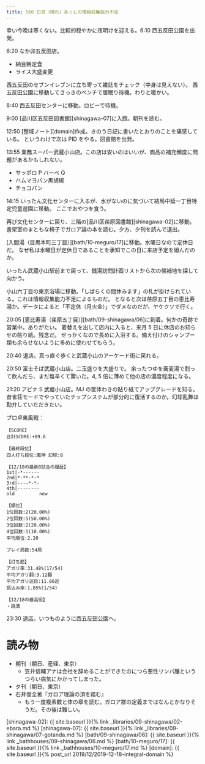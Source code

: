 ```yaml
---
title: 566 日目（晴れ）あっしの情報収集能力不足
---
```


幸い今晩は寒くない。比較的穏やかに夜明けを迎える。6:10 西五反田公園を出発。

6:20 なか卯五反田店。

* 納豆朝定食
* ライス大盛変更

西五反田のセブンイレブンに立ち寄って雑誌をチェック（中身は見えない）。
西五反田公園に移動してさっきのベンチで居眠り待機。わりと暖かい。

8:40 西五反田センターに移動。ロビーで待機。

9:00 [品川区五反田図書館][shinagawa-07]に入館。朝刊を読む。

12:50 [整域ノート][domain]作成。きのう日記に書いたとおりのことを痛感している。
というわけで次は PID をやる。図書館を出発。

13:55 業務スーパー武蔵小山店。この店は安いのはいいが、商品の補充頻度に問題があるかもしれない。

* サッポロ P バーベ Q
* ハムマヨパン黒胡椒
* チョコパン

14:15 いったん文化センターに入るが、水がないのに気づいて結局中延一丁目特定児童遊園に移動。
ここでおやつを食う。

再び文化センターに戻り、三階の[品川区荏原図書館][shinagawa-02]に移動。
書架室のまともな椅子でガロア論の本を読む。夕方、夕刊を読んで退出。

[入間湯（目黒本町三丁目）][bath/10-meguro/17]に移動。水曜日なので定休日だ。
なぜ私は水曜日が定休日であることを承知でこの日に来店予定を組んだのか。

いったん武蔵小山駅前まで戻って、銭湯訪問計画リストから次の候補地を探して向かう。

小山六丁目の東京浴場に移動。「しばらくの間休みます」の札が掛けられている。これは情報収集能力不足によるものだ。
となると次は荏原五丁目の恵比寿湯か。データによると「不定休（月火金）」でダメなのだが、ヤケクソで行く。

20:05 [恵比寿湯（荏原五丁目）][bath/09-shinagawa/06]に到着。何かの奇跡で営業中。ありがたい。
着替えを出して店内に入ると、来月 5 日に休店のお知らせの貼り紙。残念だ。
せっかくなので長めに入浴する。備え付けのシャンプー類も余らせないように多めに使わせてもらう。

20:40 退店。真っ直ぐ歩くと武蔵小山のアーケード街に戻れる。

20:50 富士そば武蔵小山店。二玉盛りを大盛りで。
余ったつゆを蕎麦湯で割って飲んだら、まだ塩辛くて驚いた。4, 5 倍に薄めて他の店の濃度程度になる。

21:20 アピナ S 武蔵小山店。MJ の筐体わきの貼り紙でアップグレードを知る。
昔雀荘モードでやっていたチップシステムが部分的に復活するのか。幻球乱舞は勘弁していただきたい。

プロ卓東風戦：

```text
【SCORE】
合計SCORE:+89.8

【最終段位】
四人打ち段位:魔神 幻球:8

【12/18の最新8試合の履歴】
1st|-*------
2nd|*-**-*-*
3rd|----*-*-
4th|--------
old         new

【順位】
1位回数:2(20.00%)
2位回数:5(50.00%)
3位回数:2(20.00%)
4位回数:1(10.00%)
平均順位:2.20

プレイ局数:54局

【打ち筋】
アガリ率:31.48%(17/54)
平均アガリ翻:3.12翻
平均アガリ巡目:11.06巡
振込み率:1.85%(1/54)

【12/18の最高役】
・跳満
```

23:30 退店。いつものように西五反田公園へ。

# 読み物

* 朝刊（朝日、産経、東京）
  * 笠井信輔アナは会社を辞めることができたのにつら悪性リンパ腫というつらい病気にかかってしまった。
* 夕刊（朝日、東京）
* 石井俊全著『ガロア理論の頂を踏む』
  * もう一度複素数と体の章を読む。ガロア群の定義まではなんとかなりそうだ。その後は難しい。

[shinagawa-02]: {{ site.baseurl }}{% link _libraries/09-shinagawa/02-ebara.md %}
[shinagawa-07]: {{ site.baseurl }}{% link _libraries/09-shinagawa/07-gotanda.md %}
[bath/09-shinagawa/06]: {{ site.baseurl }}{% link _bathhouses/09-shinagawa/06.md %}
[bath/10-meguro/17]: {{ site.baseurl }}{% link _bathhouses/10-meguro/17.md %}
[domain]: {{ site.baseurl }}{% post_url 2019/12/2019-12-18-integral-domain %}
